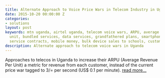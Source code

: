 ```yaml
---
title: Alternate Approach to Voice Price Wars in Telecom Industry in Uganda
date: 2015-10-20 00:00:00 Z
categories:
- solutions
layout: post
keywords: mtn uganda, airtel uganda, telecom voice wars, ARPU, average revenue per
  unit, bundled services, data services, grandfathered plans, smartphone device and
  service contracts, mobile money, bulk device sales to schools, custom telecom services
description: Alternate approach to telecom voice wars in Uganda
---
```


Approaches to telecos in Uganda to increase their ARPU (Average Revenue Per Unit) a metric for revenue from each customer, instead of the current price war tagged to 3/= per second (US$ 0.1 per minute). <a href="http://ssmusoke.com/2015/10/20/alternate-approach-to-voice-price-wars-in-telecom-industry/" target="_blank">read more...</a>